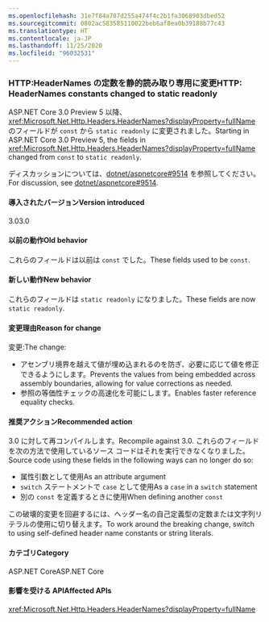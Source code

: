 ```yaml
---
ms.openlocfilehash: 31e7f84a787d255a474f4c2b1fa3068903dbed52
ms.sourcegitcommit: 0802ac583585110022beb6af8ea0b39188b77c43
ms.translationtype: HT
ms.contentlocale: ja-JP
ms.lasthandoff: 11/25/2020
ms.locfileid: "96032531"
---
```

### <a name="http-headernames-constants-changed-to-static-readonly"></a><span data-ttu-id="a1a15-101">HTTP:HeaderNames の定数を静的読み取り専用に変更</span><span class="sxs-lookup"><span data-stu-id="a1a15-101">HTTP: HeaderNames constants changed to static readonly</span></span>

<span data-ttu-id="a1a15-102">ASP.NET Core 3.0 Preview 5 以降、<xref:Microsoft.Net.Http.Headers.HeaderNames?displayProperty=fullName> のフィールドが `const` から `static readonly` に変更されました。</span><span class="sxs-lookup"><span data-stu-id="a1a15-102">Starting in ASP.NET Core 3.0 Preview 5, the fields in <xref:Microsoft.Net.Http.Headers.HeaderNames?displayProperty=fullName> changed from `const` to `static readonly`.</span></span>

<span data-ttu-id="a1a15-103">ディスカッションについては、[dotnet/aspnetcore#9514](https://github.com/dotnet/aspnetcore/issues/9514) を参照してください。</span><span class="sxs-lookup"><span data-stu-id="a1a15-103">For discussion, see [dotnet/aspnetcore#9514](https://github.com/dotnet/aspnetcore/issues/9514).</span></span>

#### <a name="version-introduced"></a><span data-ttu-id="a1a15-104">導入されたバージョン</span><span class="sxs-lookup"><span data-stu-id="a1a15-104">Version introduced</span></span>

<span data-ttu-id="a1a15-105">3.0</span><span class="sxs-lookup"><span data-stu-id="a1a15-105">3.0</span></span>

#### <a name="old-behavior"></a><span data-ttu-id="a1a15-106">以前の動作</span><span class="sxs-lookup"><span data-stu-id="a1a15-106">Old behavior</span></span>

<span data-ttu-id="a1a15-107">これらのフィールドは以前は `const` でした。</span><span class="sxs-lookup"><span data-stu-id="a1a15-107">These fields used to be `const`.</span></span>

#### <a name="new-behavior"></a><span data-ttu-id="a1a15-108">新しい動作</span><span class="sxs-lookup"><span data-stu-id="a1a15-108">New behavior</span></span>

<span data-ttu-id="a1a15-109">これらのフィールドは `static readonly` になりました。</span><span class="sxs-lookup"><span data-stu-id="a1a15-109">These fields are now `static readonly`.</span></span>

#### <a name="reason-for-change"></a><span data-ttu-id="a1a15-110">変更理由</span><span class="sxs-lookup"><span data-stu-id="a1a15-110">Reason for change</span></span>

<span data-ttu-id="a1a15-111">変更:</span><span class="sxs-lookup"><span data-stu-id="a1a15-111">The change:</span></span>

* <span data-ttu-id="a1a15-112">アセンブリ境界を越えて値が埋め込まれるのを防ぎ、必要に応じて値を修正できるようにします。</span><span class="sxs-lookup"><span data-stu-id="a1a15-112">Prevents the values from being embedded across assembly boundaries, allowing for value corrections as needed.</span></span>
* <span data-ttu-id="a1a15-113">参照の等価性チェックの高速化を可能にします。</span><span class="sxs-lookup"><span data-stu-id="a1a15-113">Enables faster reference equality checks.</span></span>

#### <a name="recommended-action"></a><span data-ttu-id="a1a15-114">推奨アクション</span><span class="sxs-lookup"><span data-stu-id="a1a15-114">Recommended action</span></span>

<span data-ttu-id="a1a15-115">3\.0 に対して再コンパイルします。</span><span class="sxs-lookup"><span data-stu-id="a1a15-115">Recompile against 3.0.</span></span> <span data-ttu-id="a1a15-116">これらのフィールドを次の方法で使用しているソース コードはそれを実行できなくなりました。</span><span class="sxs-lookup"><span data-stu-id="a1a15-116">Source code using these fields in the following ways can no longer do so:</span></span>

* <span data-ttu-id="a1a15-117">属性引数として使用</span><span class="sxs-lookup"><span data-stu-id="a1a15-117">As an attribute argument</span></span>
* <span data-ttu-id="a1a15-118">`switch` ステートメントで `case` として使用</span><span class="sxs-lookup"><span data-stu-id="a1a15-118">As a `case` in a `switch` statement</span></span>
* <span data-ttu-id="a1a15-119">別の `const` を定義するときに使用</span><span class="sxs-lookup"><span data-stu-id="a1a15-119">When defining another `const`</span></span>

<span data-ttu-id="a1a15-120">この破壊的変更を回避するには、ヘッダー名の自己定義型の定数または文字列リテラルの使用に切り替えます。</span><span class="sxs-lookup"><span data-stu-id="a1a15-120">To work around the breaking change, switch to using self-defined header name constants or string literals.</span></span>

#### <a name="category"></a><span data-ttu-id="a1a15-121">カテゴリ</span><span class="sxs-lookup"><span data-stu-id="a1a15-121">Category</span></span>

<span data-ttu-id="a1a15-122">ASP.NET Core</span><span class="sxs-lookup"><span data-stu-id="a1a15-122">ASP.NET Core</span></span>

#### <a name="affected-apis"></a><span data-ttu-id="a1a15-123">影響を受ける API</span><span class="sxs-lookup"><span data-stu-id="a1a15-123">Affected APIs</span></span>

<xref:Microsoft.Net.Http.Headers.HeaderNames?displayProperty=fullName>

<!-- 

#### Affected APIs

`T:Microsoft.Net.Http.Headers.HeaderNames`

-->
